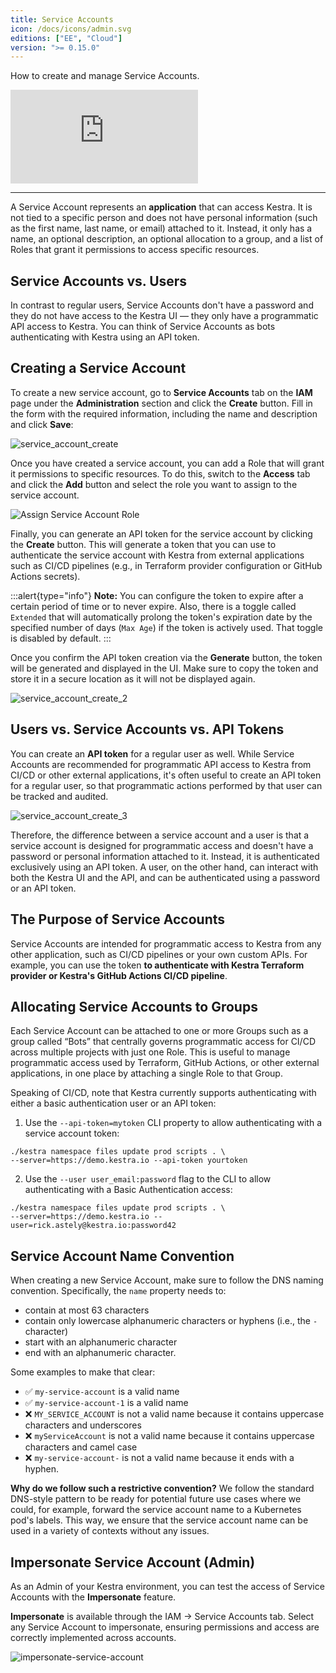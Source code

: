 ```yaml
---
title: Service Accounts
icon: /docs/icons/admin.svg
editions: ["EE", "Cloud"]
version: ">= 0.15.0"
---
```


How to create and manage Service Accounts.


<div class="video-container">
  <iframe src="https://www.youtube.com/embed/5_rVseynye4?si=LdgbY4LOwYLgIat2" title="YouTube video player" frameborder="0" allow="accelerometer; autoplay; clipboard-write; encrypted-media; gyroscope; picture-in-picture; web-share" referrerpolicy="strict-origin-when-cross-origin" allowfullscreen></iframe>
</div>

---

A Service Account represents an **application** that can access Kestra. It is not tied to a specific person and does not have personal information (such as the first name, last name, or email) attached to it. Instead, it only has a name, an optional description, an optional allocation to a group, and a list of Roles that grant it permissions to access specific resources.

## Service Accounts vs. Users

In contrast to regular users, Service Accounts don't have a password and they do not have access to the Kestra UI — they only have a programmatic API access to Kestra. You can think of Service Accounts as bots authenticating with Kestra using an API token.

## Creating a Service Account

To create a new service account, go to **Service Accounts** tab on the **IAM** page under the **Administration** section and click the **Create** button. Fill in the form with the required information, including the name and description and click **Save**:

![service_account_create](@assets/docs/user-interface-guide/service_account_create.png)

Once you have created a service account, you can add a Role that will grant it permissions to specific resources. To do this, switch to the **Access** tab and click the **Add** button and select the role you want to assign to the service account.

![Assign Service Account Role](@assets/docs/user-interface-guide/service_account_role.png)

Finally, you can generate an API token for the service account by clicking the **Create** button. This will generate a token that you can use to authenticate the service account with Kestra from external applications such as CI/CD pipelines (e.g., in Terraform provider configuration or GitHub Actions secrets).

:::alert{type="info"}
**Note:** You can configure the token to expire after a certain period of time or to never expire. Also, there is a toggle called `Extended` that will automatically prolong the token's expiration date by the specified number of days (`Max Age`) if the token is actively used. That toggle is disabled by default.
:::

Once you confirm the API token creation via the **Generate** button, the token will be generated and displayed in the UI. Make sure to copy the token and store it in a secure location as it will not be displayed again.

![service_account_create_2](@assets/docs/user-interface-guide/service_account_create_2.png)

## Users vs. Service Accounts vs. API Tokens

You can create an **API token** for a regular user as well. While Service Accounts are recommended for programmatic API access to Kestra from CI/CD or other external applications, it's often useful to create an API token for a regular user, so that programmatic actions performed by that user can be tracked and audited.

![service_account_create_3](@assets/docs/user-interface-guide/service_account_create_3.png)

Therefore, the difference between a service account and a user is that a service account is designed for programmatic access and doesn't have a password or personal information attached to it. Instead, it is authenticated exclusively using an API token. A user, on the other hand, can interact with both the Kestra UI and the API, and can be authenticated using a password or an API token.

## The Purpose of Service Accounts

Service Accounts are intended for programmatic access to Kestra from any other application, such as CI/CD pipelines or your own custom APIs. For example, you can use the token **to authenticate with Kestra Terraform provider or Kestra's GitHub Actions CI/CD pipeline**.

## Allocating Service Accounts to Groups

Each Service Account can be attached to one or more Groups such as a group called “Bots” that centrally governs programmatic access for CI/CD across multiple projects with just one Role. This is useful to manage programmatic access used by Terraform, GitHub Actions, or other external applications, in one place by attaching a single Role to that Group.

Speaking of CI/CD, note that Kestra currently supports authenticating with either a basic authentication user or an API token:

1. Use the `--api-token=mytoken` CLI property to allow authenticating with a service account token:

```
./kestra namespace files update prod scripts . \
--server=https://demo.kestra.io --api-token yourtoken
```

2. Use the `--user user_email:password` flag to the CLI to allow authenticating with a Basic Authentication access:

```
./kestra namespace files update prod scripts . \
--server=https://demo.kestra.io --user=rick.astely@kestra.io:password42
```

## Service Account Name Convention

When creating a new Service Account, make sure to follow the DNS naming convention. Specifically, the `name` property needs to:
- contain at most 63 characters
- contain only lowercase alphanumeric characters or hyphens (i.e., the `-` character)
- start with an alphanumeric character
- end with an alphanumeric character.

Some examples to make that clear:
- ✅ `my-service-account` is a valid name
- ✅ `my-service-account-1` is a valid name
- ❌ `MY_SERVICE_ACCOUNT` is not a valid name because it contains uppercase characters and underscores
- ❌ `myServiceAccount` is not a valid name because it contains uppercase characters and camel case
- ❌ `my-service-account-` is not a valid name because it ends with a hyphen.

**Why do we follow such a restrictive convention?** We follow the standard DNS-style pattern to be ready for potential future use cases where we could, for example, forward the service account name to a Kubernetes pod's labels. This way, we ensure that the service account name can be used in a variety of contexts without any issues.

## Impersonate Service Account (Admin)

As an Admin of your Kestra environment, you can test the access of Service Accounts with the **Impersonate** feature.

**Impersonate** is available through the IAM -> Service Accounts tab. Select any Service Account to impersonate, ensuring permissions and access are correctly implemented across accounts.

![impersonate-service-account](@assets/docs/enterprise/impersonate-service-account.png)
